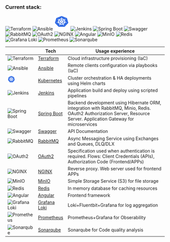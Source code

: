 ### Current stack:
<p align="left">
  <img
    src="https://img.icons8.com/?size=100&id=kEkT1u7zTDk5&format=png&color=000000"
    width="44"
    height="48"
    alt="Terraform"
  />
  <img
    src="https://img.icons8.com/?size=100&id=SJNUZD3A4el4&format=png&color=000000"
    width="48"
    height="48"
    alt="Ansible"
  />
  <img
    src="https://raw.githubusercontent.com/cncf/artwork/main/projects/kubernetes/icon/color/kubernetes-icon-color.svg"
    width="48"
    height="48"
    alt="Kubernetes"
  />
  <img
    src="https://img.icons8.com/?size=100&id=39292&format=png&color=000000"
    width="48"
    height="48"
    alt="Jenkins"
  />
  <img
    src="https://img.icons8.com/?size=100&id=90519&format=png&color=000000"
    width="48"
    height="48"
    alt="Spring Boot"
  />
  <img
    src="https://cdn.svgporn.com/logos/swagger.svg"
    width="48"
    height="48"
    alt="Swagger"
  />
  <img
    src="https://static.cdnlogo.com/logos/r/90/rabbitmq.svg"
    width="40"
    height="48"
    alt="RabbitMQ"
  />
  <img
    src="https://oauth.net/images/oauth-2-sm.png"
    width="48"
    height="48"
    alt="OAuth2"
  />
  <img
    src="https://img.icons8.com/?size=100&id=t2x6DtCn5Zzx&format=png&color=000000"
    width="48"
    height="48"
    alt="NGINX"
  />
  <img
    src="https://img.icons8.com/?size=100&id=71257&format=png&color=000000"
    width="48"
    height="48"
    alt="Angular"
  />
  <img
    src="https://static.cdnlogo.com/logos/m/66/minio.svg"
    height="46"
    alt="MinIO"
  />
  <img
    src="https://img.icons8.com/?size=100&id=DUsKDDZsg8FT&format=png&color=000000"
    width="48"
    height="48"
    alt="Redis"
  />
  <img
    src="https://img.icons8.com/?size=100&id=6WbypxLnLs37&format=png&color=000000"
    width="48"
    height="48"
    alt="Grafana Loki"
  />
  <img
    src="https://img.icons8.com/?size=100&id=Ei4ZhVQvIMHE&format=png&color=000000"
    width="48"
    height="48"
    alt="Prometheus"
  />
  <img
    src="https://cdn.worldvectorlogo.com/logos/sonarqube-1.svg"
    width="40"
    height="48"
    alt="Sonarqube"
  />
</p>

|      | Tech                                          | Usage experience                                     |
| ---- | --------------------------------------------- | ---------------------------------------------------- |
| <img src="https://img.icons8.com/?size=100&id=kEkT1u7zTDk5&format=png&color=000000" width="24" alt="Terraform" />       | [Terraform](https://developer.hashicorp.com/terraform)                      | Cloud infrastructure provisioning (IaC) |
| <img src="https://img.icons8.com/?size=100&id=SJNUZD3A4el4&format=png&color=000000" width="24" alt="Ansible" />       | [Ansible](https://www.redhat.com/en/ansible-collaborative)                      | Remote clients configuration via playbooks (IaC) |
| <img src="https://raw.githubusercontent.com/cncf/artwork/main/projects/kubernetes/icon/color/kubernetes-icon-color.svg" width="24" alt="Kubernetes" /> | [Kubernetes](https://kubernetes.io)                   | Cluster orchestration & HA deployments using Helm charts |
| <img src="https://img.icons8.com/?size=100&id=39292&format=png&color=000000" width="24" alt="Jenkins" /> | [Jenkins](https://www.jenkins.io)                     | Application build and deploy using scripted pipelines |
| <img src="https://img.icons8.com/?size=100&id=90519&format=png&color=000000" width="24" alt="Spring Boot" /> | [Spring Boot](https://spring.io/projects/spring-boot) | Backend development using Hibernate ORM, integration with RabbitMQ, Minio, Redis. OAuth2 Authorization Server, Resource Server. Application Gateway for microservices |
| <img src="https://cdn.svgporn.com/logos/swagger.svg" width="24" alt="Swagger" /> | [Swagger](https://swagger.io/) | API Documentation |
| <img src="https://static.cdnlogo.com/logos/r/90/rabbitmq.svg" width="24" alt="RabbitMQ" />     | [RabbitMQ](https://www.rabbitmq.com)                  | Async Messaging Service using Exchanges and Queues, DLQ/DLX                                                     |
| <img src="https://oauth.net/images/oauth-2-sm.png" width="24" alt="OAuth2" />                  | [OAuth2](https://oauth.net/2)                        | Specification used when authentication is required. Flows: Client Credentials (APIs), Authorization Code (Frontend/APPs) |
| <img src="https://img.icons8.com/?size=100&id=t2x6DtCn5Zzx&format=png&color=000000" width="24" alt="NGINX" />     | [NGINX](https://nginx.org)                            | Reverse proxy. Web server used for frontend APPs |
| <img src="https://static.cdnlogo.com/logos/m/66/minio.svg" height="23" alt="MinIO" />     | [MinIO](https://min.io)                            | Simple Storage Service (S3) for file storage |
| <img src="https://img.icons8.com/?size=100&id=DUsKDDZsg8FT&format=png&color=000000" width="24" alt="Redis" />     | [Redis](https://redis.io)                            | In memory database for caching resources |
| <img src="https://img.icons8.com/?size=100&id=71257&format=png&color=000000" width="24" alt="Angular" />   | [Angular](https://angular.dev)                        | Frontend framework |
| <img src="https://img.icons8.com/?size=100&id=6WbypxLnLs37&format=png&color=000000" width="24" alt="Grafana Loki" />   | [Grafana Loki](https://grafana.com/oss/loki)                        | Loki+Fluentbit+Grafana for log aggregation |
| <img src="https://img.icons8.com/?size=100&id=Ei4ZhVQvIMHE&format=png&color=000000" width="24" alt="Prometheus" />   | [Prometheus](https://prometheus.io)                        | Prometheus+Grafana for Obserability |
| <img src="https://cdn.worldvectorlogo.com/logos/sonarqube-1.svg" width="24" alt="Sonarqube" />   | [Sonarqube](https://www.sonarsource.com)                        | Sonarqube for Code quality analysis |
